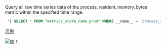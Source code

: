 Query all raw time series data of the process_resident_memory_bytes metric within the specified time range.

```SQL
 *| SELECT * FROM "metrics_store_name.prom" WHERE __name__ = 'process_resident_memory_bytes'
```

[示例](https://sls.aliyun.com/doc/en/playground/demo.html?dest=/lognext/project/sls-mall/logsearch/sls-mall-k8s-metrics%3Fencode%3Dbase64%26queryString%3DKiB8IHNlbGVjdCAqIGZyb20gInNscy1tYWxsLWs4cy1tZXRyaWNzLnByb20iIHdoZXJlIF9fbmFtZV9fID0gJ3Byb2Nlc3NfcmVzaWRlbnRfbWVtb3J5X2J5dGVzJyBsaW1pdCBhbGw%3D%26metricStore%3Dtrue)

![图 1](/img/src/en/metrics/13.%E6%9F%A5%E8%AF%A2%E6%89%80%E6%9C%89%E6%95%B0%E6%8D%AE/e1df0ab24c70bfe39d43d505b78c44e105944b1aa08c8128aababac1f4c037c4.png)
